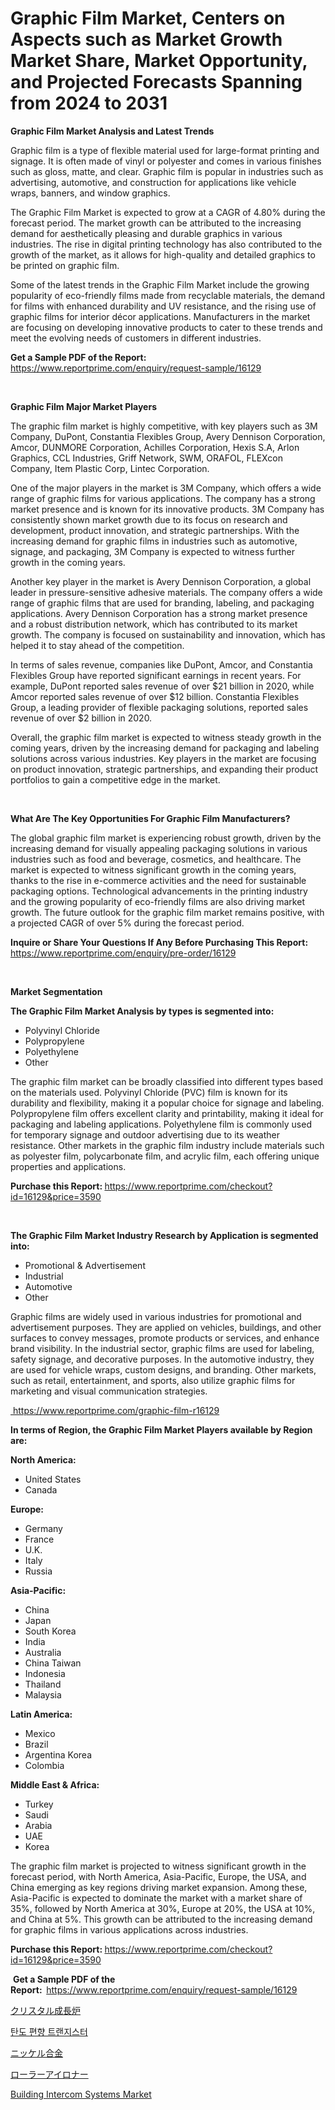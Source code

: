 <p><h1>Graphic Film Market, Centers on Aspects such as Market Growth Market Share, Market Opportunity, and Projected Forecasts Spanning from 2024 to 2031</h1></p><p><strong>Graphic Film Market Analysis and Latest Trends</strong></p>
<p><p>Graphic film is a type of flexible material used for large-format printing and signage. It is often made of vinyl or polyester and comes in various finishes such as gloss, matte, and clear. Graphic film is popular in industries such as advertising, automotive, and construction for applications like vehicle wraps, banners, and window graphics.</p><p>The Graphic Film Market is expected to grow at a CAGR of 4.80% during the forecast period. The market growth can be attributed to the increasing demand for aesthetically pleasing and durable graphics in various industries. The rise in digital printing technology has also contributed to the growth of the market, as it allows for high-quality and detailed graphics to be printed on graphic film.</p><p>Some of the latest trends in the Graphic Film Market include the growing popularity of eco-friendly films made from recyclable materials, the demand for films with enhanced durability and UV resistance, and the rising use of graphic films for interior décor applications. Manufacturers in the market are focusing on developing innovative products to cater to these trends and meet the evolving needs of customers in different industries.</p></p>
<p><strong>Get a Sample PDF of the Report:&nbsp;</strong> <a href="https://www.reportprime.com/enquiry/request-sample/16129">https://www.reportprime.com/enquiry/request-sample/16129</a></p>
<p>&nbsp;</p>
<p><strong>Graphic Film Major Market Players</strong></p>
<p><p>The graphic film market is highly competitive, with key players such as 3M Company, DuPont, Constantia Flexibles Group, Avery Dennison Corporation, Amcor, DUNMORE Corporation, Achilles Corporation, Hexis S.A, Arlon Graphics, CCL Industries, Griff Network, SWM, ORAFOL, FLEXcon Company, Item Plastic Corp, Lintec Corporation. </p><p>One of the major players in the market is 3M Company, which offers a wide range of graphic films for various applications. The company has a strong market presence and is known for its innovative products. 3M Company has consistently shown market growth due to its focus on research and development, product innovation, and strategic partnerships. With the increasing demand for graphic films in industries such as automotive, signage, and packaging, 3M Company is expected to witness further growth in the coming years.</p><p>Another key player in the market is Avery Dennison Corporation, a global leader in pressure-sensitive adhesive materials. The company offers a wide range of graphic films that are used for branding, labeling, and packaging applications. Avery Dennison Corporation has a strong market presence and a robust distribution network, which has contributed to its market growth. The company is focused on sustainability and innovation, which has helped it to stay ahead of the competition.</p><p>In terms of sales revenue, companies like DuPont, Amcor, and Constantia Flexibles Group have reported significant earnings in recent years. For example, DuPont reported sales revenue of over $21 billion in 2020, while Amcor reported sales revenue of over $12 billion. Constantia Flexibles Group, a leading provider of flexible packaging solutions, reported sales revenue of over $2 billion in 2020.</p><p>Overall, the graphic film market is expected to witness steady growth in the coming years, driven by the increasing demand for packaging and labeling solutions across various industries. Key players in the market are focusing on product innovation, strategic partnerships, and expanding their product portfolios to gain a competitive edge in the market.</p></p>
<p>&nbsp;</p>
<p><strong>What Are The Key Opportunities For Graphic Film Manufacturers?</strong></p>
<p><p>The global graphic film market is experiencing robust growth, driven by the increasing demand for visually appealing packaging solutions in various industries such as food and beverage, cosmetics, and healthcare. The market is expected to witness significant growth in the coming years, thanks to the rise in e-commerce activities and the need for sustainable packaging options. Technological advancements in the printing industry and the growing popularity of eco-friendly films are also driving market growth. The future outlook for the graphic film market remains positive, with a projected CAGR of over 5% during the forecast period.</p></p>
<p><strong>Inquire or Share Your Questions If Any Before Purchasing This Report:</strong> <a href="https://www.reportprime.com/enquiry/pre-order/16129">https://www.reportprime.com/enquiry/pre-order/16129</a></p>
<p>&nbsp;</p>
<p><strong>Market Segmentation</strong></p>
<p><strong>The Graphic Film Market Analysis by types is segmented into:</strong></p>
<p><ul><li>Polyvinyl Chloride</li><li>Polypropylene</li><li>Polyethylene</li><li>Other</li></ul></p>
<p><p>The graphic film market can be broadly classified into different types based on the materials used. Polyvinyl Chloride (PVC) film is known for its durability and flexibility, making it a popular choice for signage and labeling. Polypropylene film offers excellent clarity and printability, making it ideal for packaging and labeling applications. Polyethylene film is commonly used for temporary signage and outdoor advertising due to its weather resistance. Other markets in the graphic film industry include materials such as polyester film, polycarbonate film, and acrylic film, each offering unique properties and applications.</p></p>
<p><strong>Purchase this Report:&nbsp;</strong><a href="https://www.reportprime.com/checkout?id=16129&price=3590">https://www.reportprime.com/checkout?id=16129&price=3590</a></p>
<p>&nbsp;</p>
<p><strong>The Graphic Film Market Industry Research by Application is segmented into:</strong></p>
<p><ul><li>Promotional & Advertisement</li><li>Industrial</li><li>Automotive</li><li>Other</li></ul></p>
<p><p>Graphic films are widely used in various industries for promotional and advertisement purposes. They are applied on vehicles, buildings, and other surfaces to convey messages, promote products or services, and enhance brand visibility. In the industrial sector, graphic films are used for labeling, safety signage, and decorative purposes. In the automotive industry, they are used for vehicle wraps, custom designs, and branding. Other markets, such as retail, entertainment, and sports, also utilize graphic films for marketing and visual communication strategies.</p></p>
<p><a href="https://www.reportprime.com/graphic-film-r16129">&nbsp;https://www.reportprime.com/graphic-film-r16129</a></p>
<p><strong>In terms of Region, the Graphic Film Market Players available by Region are:</strong></p>
<p>
    <p> <strong> North America: </strong>
        <ul>
            <li>United States</li>
            <li>Canada</li>
        </ul>
        </p> 
    <p> <strong> Europe: </strong>
        <ul>
            <li>Germany</li>
            <li>France</li>
            <li>U.K.</li>
            <li>Italy</li>
            <li>Russia</li>
        </ul>
        </p> 
    <p> <strong> Asia-Pacific: </strong>
        <ul>
            <li>China</li>
            <li>Japan</li>
            <li>South Korea</li>
            <li>India</li>
            <li>Australia</li>
            <li>China Taiwan</li>
            <li>Indonesia</li>
            <li>Thailand</li>
            <li>Malaysia</li>
        </ul>
        </p> 
    <p> <strong> Latin America: </strong>
        <ul>
            <li>Mexico</li>
            <li>Brazil</li>
            <li>Argentina Korea</li>
            <li>Colombia</li>
        </ul>
        </p> 
    <p> <strong> Middle East & Africa: </strong>
        <ul>
            <li>Turkey</li>
            <li>Saudi</li>
            <li>Arabia</li>
            <li>UAE</li>
            <li>Korea</li>
        </ul>
    </p>
    </p>
<p><p>The graphic film market is projected to witness significant growth in the forecast period, with North America, Asia-Pacific, Europe, the USA, and China emerging as key regions driving market expansion. Among these, Asia-Pacific is expected to dominate the market with a market share of 35%, followed by North America at 30%, Europe at 20%, the USA at 10%, and China at 5%. This growth can be attributed to the increasing demand for graphic films in various applications across industries.</p></p>
<p><strong>Purchase this Report: </strong><a href="https://www.reportprime.com/checkout?id=16129&price=3590">https://www.reportprime.com/checkout?id=16129&price=3590</a></p>
<p>&nbsp;<strong>Get a Sample PDF of the Report:&nbsp;&nbsp;</strong><a href="https://www.reportprime.com/enquiry/request-sample/16129">https://www.reportprime.com/enquiry/request-sample/16129</a></p>
<p><strong></strong></p>
<p><p><a href="https://medium.com/@nicolasrown5/%E7%B5%90%E6%99%B6%E6%88%90%E9%95%B7%E7%82%89%E5%B8%82%E5%A0%B4%E8%A6%8F%E6%A8%A1-%E5%B8%82%E5%A0%B4%E3%81%AE%E5%B1%95%E6%9C%9B%E3%81%A8%E5%B8%82%E5%A0%B4%E3%81%AE%E4%BA%88%E6%B8%AC-2024%E5%B9%B4%E3%81%8B%E3%82%892031%E5%B9%B4%E3%81%BE%E3%81%A7-d0e3e9db505e">クリスタル成長炉</a></p><p><a href="https://medium.com/@christianlarkinus/%ED%83%84%EB%8F%84-%EB%B0%A9%EC%96%B4-%ED%8A%B8%EB%9E%9C%EC%A7%80%EC%8A%A4%ED%84%B0-%EC%8B%9C%EC%9E%A5-%EC%8B%9C%EC%9E%A5-cagr-%EC%8B%9C%EC%9E%A5-%EB%8F%99%ED%96%A5-%EB%B0%8F-%EC%84%B1%EC%9E%A5-%EC%A0%84%EB%9E%B5%EC%97%90-%EB%8C%80%ED%95%9C-%ED%86%B5%EC%B0%B0%EB%A0%A5-d78d6e6dbb89">탄도 편향 트랜지스터</a></p><p><a href="https://medium.com/@victor.sharp87978/%E3%83%8B%E3%83%83%E3%82%B1%E3%83%AB%E5%90%88%E9%87%91%E5%B8%82%E5%A0%B4%E3%81%AE%E8%A6%8F%E6%A8%A1%E3%81%A8%E5%B8%82%E5%A0%B4%E5%8B%95%E5%90%91-%E5%AE%8C%E5%85%A8%E3%81%AA%E6%A5%AD%E7%95%8C%E6%A6%82%E8%A6%81-2024%E5%B9%B4%E3%81%8B%E3%82%892031%E5%B9%B4%E3%81%BE%E3%81%A7-ef7c296cf5d9">ニッケル合金</a></p><p><a href="https://github.com/pepo3k/Market-Research-Report-List-1/blob/main/394504025831.md">ローラーアイロナー</a></p><p><a href="https://www.linkedin.com/pulse/building-intercom-systems-market-trends-analysis-enlpe?trackingId=lmYgKY2JcpUjIhOtHxR8xA%3D%3D">Building Intercom Systems Market</a></p></p>
